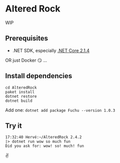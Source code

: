 # Altered Rock

WIP

## Prerequisites

 - .NET SDK, especially [.NET Core 2.1.4](https://www.microsoft.com/net/learn/get-started/macos)

OR just Docker :smirk: ...

## Install dependencies

```
cd AlteredRock
paket install
dotnet restore
dotnet build
```

Add one: `dotnet add package Fuchu --version 1.0.3`

## Try it

```
17:32:40 Hervé:~/AlteredRock 2.4.2
|> dotnet run wow so much fun
Did you ask for: wow! so! much! fun
```

:v:

